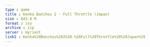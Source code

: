 ```yaml
---
type : game
title : Kenka Banchou 2 - Full Throttle (Japan)
size : 843.0 M
format : iso
archive : zip
server : myrient
link2 : Kenka%20Banchou%202%20-%20Full%20Throttle%20%28Japan%29
---
```

